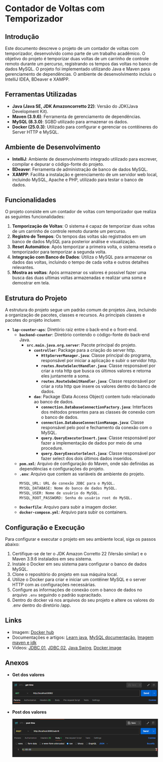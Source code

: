 # Contador de Voltas com Temporizador

## Introdução

Este documento descreve o projeto de um contador de voltas com temporizador, desenvolvido como parte de um trabalho acadêmico. O objetivo do projeto é temporizar duas voltas de um carrinho de controle remoto durante um percurso, registrando os tempos das voltas no banco de dados MySQL. O projeto foi implementado utilizando Java e Maven para gerenciamento de dependências. O ambiente de desenvolvimento incluiu o IntelliJ IDEA, BDeaver e XAMPP.

## Ferramentas Utilizadas

- **Java (Java SE, JDK Amazoncorretto 22)**: Versão do JDK(Java Development Kit).
- **Maven (3.9.6)**: Ferramenta de gerenciamento de dependências.
- **MySQL (8.3.0)**: SGBD utilizado para armazenar os dados.
- **Docker (25.0.3)**: Utilizado para configurar e gerenciar os contêineres do Server HTTP e MySQL.

## Ambiente de Desenvolvimento

- **IntelliJ**: Ambiente de desenvolvimento integrado utilizado para escrever, compilar e depurar o código-fonte do projeto.
- **BDeaver**: Ferramenta de administração de banco de dados MySQL.
- **XAMPP**: Facilita a instalação e gerenciamento de um servidor web local, incluindo MySQL, Apache e PHP, utilizado para testar o banco de dados.

## Funcionalidades

O projeto consiste em um contador de voltas com temporizador que realiza as seguintes funcionalidades:

1. **Temporização de Voltas**: O sistema é capaz de temporizar duas voltas de um carrinho de controle remoto durante um percurso.
2. **Registro de Tempos**: Os tempos das voltas são registrados em um banco de dados MySQL para posterior análise e visualização.
3. **Reset Automático**: Após temporizar a primeira volta, o sistema reseta o temporizador para temporizar a segunda volta.
4. **Integração com Banco de Dados**: Utiliza o MySQL para armazenar os dados das voltas, incluindo o tempo de cada volta e outros detalhes relevantes.
5. **Mostra as voltas**: Após armazenar os valores é possível fazer uma busca das duas ultimas voltas armazenadas e realizar uma soma e demostrar em tela.

## Estrutura do Projeto

A estrutura do projeto segue um padrão comum de projetos Java, incluindo a organização de pacotes, classes e recursos. As principais classes e pacotes do projeto incluem:

- **`lap-counter-aps`**: Diretório raiz entre o back-end e o front-end.
  - **`backend-counter`**: Diretório contendo o código-fonte do back-end Java.
      - **`src.main.java.org.server`**: Pacote principal do projeto.
        - **`controller`**: Package para a criação do server http.
            - **`HttpServerManager.java`**: Classe principal do programa, responsável por iniciar a aplicação e subir o servidor http.
            - **`routes.RouteSelectHandler.java`**: Classe responsável por criar a rota http que busca os últimos valores e retorna eles juntamente a soma.
            - **`routes.RouteSubmitHandler.java`**: Classe responsável por criar a rota http que insere os valores dentro do banco de dados.
        - **`dao`**: Package (Data Access Object) contem tudo relacionado ao banco de dados.
          - **`connection.DatabaseConnectionFactory.java`**: Interfaces dos métodos presentes para as classes de conexão com o banco de dados.
          - **`connection.DatabaseConnectionManage.java`**: Classe responsável pelo pool e fechamento da conexão com o MySQL.
          - **`query.QueryExecutorInsert.java`**: Classe responsável por fazer a implementação de dados por meio de uma procedure.
          - **`query.QueryExecutorSelect.java`**: Classe responsável por fazer select dos dois últimos dados inseridos.
  - **`pom.xml`**: Arquivo de configuração do Maven, onde são definidas as dependências e configurações do projeto.
  - **`.env`**: Arquivo que contem as variáveis de ambiente do projeto.
    ```
    MYSQL_URL: URL de conexão JDBC para o MySQL.
    MYSQL_DATABASE: Nome do banco de dados MySQL.
    MYSQL_USER: Nome de usuário do MySQL.
    MYSQL_ROOT_PASSWORD: Senha do usuário root do MySQL.
  - **`Dockerfile`**: Arquivo para subir a imagem docker.
  - **`docker-compose.yml`**: Arquivo para subir os containers.

## Configuração e Execução

Para configurar e executar o projeto em seu ambiente local, siga os passos abaixo:

1. Certifique-se de ter o JDK Amazon Corretto 22 (Versão similar) e o Maven 3.9.6 instalados em seu sistema.
2. Instale o Docker em seu sistema para configurar o banco de dados MySQL.
3. Clone o repositório do projeto em sua máquina local.
4. Utilize o Docker para criar e iniciar um contêiner MySQL e o server HTTP com as configurações necessárias.
5. Configure as informações de conexão com o banco de dados no arquivo `.env` seguindo o padrão supracitado.
6. Dentro do docker vá nos arquivos do seu projeto e altere os valores do .env dentro do diretório /app.

## Links 

- Imagem: [Docker hub](https://hub.docker.com/repository/docker/viniciusgggabriel/backend-counter-server/general)
- Documentações e artigos: [Learn java](https://dev.java/learn/), [MySQL documentação](https://dev.mysql.com/doc/), [Imagem maven e jdk](https://hub.docker.com/explore)
- Videos: [JDBC 01](https://youtu.be/VSWXK5j7sH0?si=J5Qo8rOEWNpMUpEf), [JDBC 02](https://youtu.be/YVRp4bpow48?si=LotM8_62B75dAxY9), [Java Swing](https://youtube.com/playlist?list=PLwH4Cv_WLhLbc4H-aOh3xFywPGxhaso_b&si=8MHZyM4Ql9XK1Q7n), [Docker image](https://www.youtube.com/watch?v=t9L__Y0E5OY&list=WL&index=5)

## Anexos

- **Get dos valores**

    ![Imagem-referencia-get-método.png](img-docs/get-postman.png)
- **Post dos valores**

    ![Imagem-referencia-post-método.png](img-docs/post-postman.png)